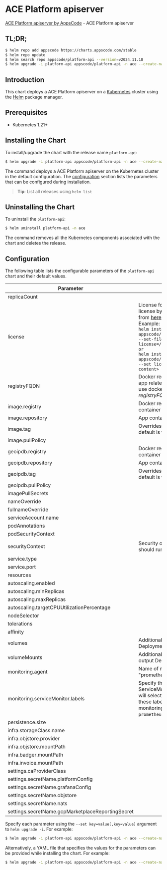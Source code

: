 # ACE Platform apiserver

[ACE Platform apiserver by AppsCode](https://github.com/appscode-cloud) - ACE Platform apiserver

## TL;DR;

```bash
$ helm repo add appscode https://charts.appscode.com/stable
$ helm repo update
$ helm search repo appscode/platform-api --version=v2024.11.18
$ helm upgrade -i platform-api appscode/platform-api -n ace --create-namespace --version=v2024.11.18
```

## Introduction

This chart deploys a ACE Platform apiserver on a [Kubernetes](http://kubernetes.io) cluster using the [Helm](https://helm.sh) package manager.

## Prerequisites

- Kubernetes 1.21+

## Installing the Chart

To install/upgrade the chart with the release name `platform-api`:

```bash
$ helm upgrade -i platform-api appscode/platform-api -n ace --create-namespace --version=v2024.11.18
```

The command deploys a ACE Platform apiserver on the Kubernetes cluster in the default configuration. The [configuration](#configuration) section lists the parameters that can be configured during installation.

> **Tip**: List all releases using `helm list`

## Uninstalling the Chart

To uninstall the `platform-api`:

```bash
$ helm uninstall platform-api -n ace
```

The command removes all the Kubernetes components associated with the chart and deletes the release.

## Configuration

The following table lists the configurable parameters of the `platform-api` chart and their default values.

|                     Parameter                     |                                                                                                                                                         Description                                                                                                                                                          |                                                                                            Default                                                                                             |
|---------------------------------------------------|------------------------------------------------------------------------------------------------------------------------------------------------------------------------------------------------------------------------------------------------------------------------------------------------------------------------------|------------------------------------------------------------------------------------------------------------------------------------------------------------------------------------------------|
| replicaCount                                      |                                                                                                                                                                                                                                                                                                                              | <code>1</code>                                                                                                                                                                                 |
| license                                           | License for the product. Get a license by following the steps from [here](https://license-issuer.appscode.com/). <br> Example: <br> `helm install appscode/platform-api \` <br> `--set-file license=/path/to/license/file` <br> `or` <br> `helm install appscode/platform-api \` <br> `--set license=<license file content>` | <code>""</code>                                                                                                                                                                                |
| registryFQDN                                      | Docker registry fqdn used to pull app related images. Set this to use docker registry hosted at ${registryFQDN}/${registry}/${image}                                                                                                                                                                                         | <code>ghcr.io</code>                                                                                                                                                                           |
| image.registry                                    | Docker registry used to pull app container image                                                                                                                                                                                                                                                                             | <code>appscode</code>                                                                                                                                                                          |
| image.repository                                  | App container image                                                                                                                                                                                                                                                                                                          | <code>b3</code>                                                                                                                                                                                |
| image.tag                                         | Overrides the image tag whose default is the chart appVersion.                                                                                                                                                                                                                                                               | <code>""</code>                                                                                                                                                                                |
| image.pullPolicy                                  |                                                                                                                                                                                                                                                                                                                              | <code>Always</code>                                                                                                                                                                            |
| geoipdb.registry                                  | Docker registry used to pull app container image                                                                                                                                                                                                                                                                             | <code>appscode</code>                                                                                                                                                                          |
| geoipdb.repository                                | App container image                                                                                                                                                                                                                                                                                                          | <code>maxmind-geoip</code>                                                                                                                                                                     |
| geoipdb.tag                                       | Overrides the image tag whose default is the chart appVersion.                                                                                                                                                                                                                                                               | <code>city-mmdb-latest</code>                                                                                                                                                                  |
| geoipdb.pullPolicy                                |                                                                                                                                                                                                                                                                                                                              | <code>Always</code>                                                                                                                                                                            |
| imagePullSecrets                                  |                                                                                                                                                                                                                                                                                                                              | <code>[]</code>                                                                                                                                                                                |
| nameOverride                                      |                                                                                                                                                                                                                                                                                                                              | <code>""</code>                                                                                                                                                                                |
| fullnameOverride                                  |                                                                                                                                                                                                                                                                                                                              | <code>""</code>                                                                                                                                                                                |
| serviceAccount.name                               |                                                                                                                                                                                                                                                                                                                              | <code>""</code>                                                                                                                                                                                |
| podAnnotations                                    |                                                                                                                                                                                                                                                                                                                              | <code>{}</code>                                                                                                                                                                                |
| podSecurityContext                                |                                                                                                                                                                                                                                                                                                                              | <code>{}</code>                                                                                                                                                                                |
| securityContext                                   | Security options this container should run with                                                                                                                                                                                                                                                                              | <code>{"allowPrivilegeEscalation":false,"capabilities":{"drop":["ALL"]},"readOnlyRootFilesystem":true,"runAsNonRoot":true,"runAsUser":65534,"seccompProfile":{"type":"RuntimeDefault"}}</code> |
| service.type                                      |                                                                                                                                                                                                                                                                                                                              | <code>ClusterIP</code>                                                                                                                                                                         |
| service.port                                      |                                                                                                                                                                                                                                                                                                                              | <code>80</code>                                                                                                                                                                                |
| resources                                         |                                                                                                                                                                                                                                                                                                                              | <code>{}</code>                                                                                                                                                                                |
| autoscaling.enabled                               |                                                                                                                                                                                                                                                                                                                              | <code>false</code>                                                                                                                                                                             |
| autoscaling.minReplicas                           |                                                                                                                                                                                                                                                                                                                              | <code>1</code>                                                                                                                                                                                 |
| autoscaling.maxReplicas                           |                                                                                                                                                                                                                                                                                                                              | <code>100</code>                                                                                                                                                                               |
| autoscaling.targetCPUUtilizationPercentage        |                                                                                                                                                                                                                                                                                                                              | <code>80</code>                                                                                                                                                                                |
| nodeSelector                                      |                                                                                                                                                                                                                                                                                                                              | <code>{}</code>                                                                                                                                                                                |
| tolerations                                       |                                                                                                                                                                                                                                                                                                                              | <code>[]</code>                                                                                                                                                                                |
| affinity                                          |                                                                                                                                                                                                                                                                                                                              | <code>{}</code>                                                                                                                                                                                |
| volumes                                           | Additional volumes on the output Deployment definition.                                                                                                                                                                                                                                                                      | <code>[]</code>                                                                                                                                                                                |
| volumeMounts                                      | Additional volumeMounts on the output Deployment definition.                                                                                                                                                                                                                                                                 | <code>[]</code>                                                                                                                                                                                |
| monitoring.agent                                  | Name of monitoring agent (eg "prometheus.io/operator")                                                                                                                                                                                                                                                                       | <code>""</code>                                                                                                                                                                                |
| monitoring.serviceMonitor.labels                  | Specify the labels for ServiceMonitor. Prometheus crd will select ServiceMonitor using these labels. Only usable when monitoring agent is `prometheus.io/operator`.                                                                                                                                                          | <code>{}</code>                                                                                                                                                                                |
| persistence.size                                  |                                                                                                                                                                                                                                                                                                                              | <code>10Gi</code>                                                                                                                                                                              |
| infra.storageClass.name                           |                                                                                                                                                                                                                                                                                                                              | <code>"standard"</code>                                                                                                                                                                        |
| infra.objstore.provider                           |                                                                                                                                                                                                                                                                                                                              | <code>""</code>                                                                                                                                                                                |
| infra.objstore.mountPath                          |                                                                                                                                                                                                                                                                                                                              | <code>""</code>                                                                                                                                                                                |
| infra.badger.mountPath                            |                                                                                                                                                                                                                                                                                                                              | <code>/badger</code>                                                                                                                                                                           |
| infra.invoice.mountPath                           |                                                                                                                                                                                                                                                                                                                              | <code>/billing</code>                                                                                                                                                                          |
| settings.caProviderClass                          |                                                                                                                                                                                                                                                                                                                              | <code>""</code>                                                                                                                                                                                |
| settings.secretName.platformConfig                |                                                                                                                                                                                                                                                                                                                              | <code>""</code>                                                                                                                                                                                |
| settings.secretName.grafanaConfig                 |                                                                                                                                                                                                                                                                                                                              | <code>""</code>                                                                                                                                                                                |
| settings.secretName.objstore                      |                                                                                                                                                                                                                                                                                                                              | <code>""</code>                                                                                                                                                                                |
| settings.secretName.nats                          |                                                                                                                                                                                                                                                                                                                              | <code>""</code>                                                                                                                                                                                |
| settings.secretName.gcpMarketplaceReportingSecret |                                                                                                                                                                                                                                                                                                                              | <code>""</code>                                                                                                                                                                                |


Specify each parameter using the `--set key=value[,key=value]` argument to `helm upgrade -i`. For example:

```bash
$ helm upgrade -i platform-api appscode/platform-api -n ace --create-namespace --version=v2024.11.18 --set replicaCount=1
```

Alternatively, a YAML file that specifies the values for the parameters can be provided while
installing the chart. For example:

```bash
$ helm upgrade -i platform-api appscode/platform-api -n ace --create-namespace --version=v2024.11.18 --values values.yaml
```

